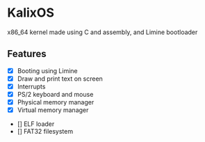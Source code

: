 # KalixOS

x86_64 kernel made using C and assembly, and Limine bootloader

## Features

* [x] Booting using Limine
* [x] Draw and print text on screen
* [x] Interrupts
* [x] PS/2 keyboard and mouse
* [x] Physical memory manager
* [x] Virtual memory manager
* [] ELF loader
* [] FAT32 filesystem
